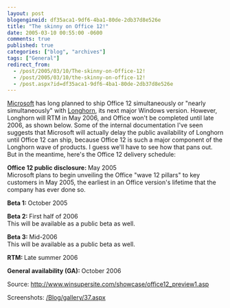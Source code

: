 ```yaml
---
layout: post
blogengineid: df35aca1-9df6-4ba1-80de-2db37d8e526e
title: "The skinny on Office 12!"
date: 2005-03-10 00:55:00 -0600
comments: true
published: true
categories: ["blog", "archives"]
tags: ["General"]
redirect_from: 
  - /post/2005/03/10/The-skinny-on-Office-12!
  - /post/2005/03/10/the-skinny-on-office-12!
  - /post.aspx?id=df35aca1-9df6-4ba1-80de-2db37d8e526e
---
```

<!-- more -->
<P><A title=Microsoft href="http://Microsoft.com" target=_blank>Microsoft</A> has long planned to ship Office 12 simultaneously or "nearly simultaneously" with <A title="Windows " href="http://msdn.microsoft.com/longhorn/" target=_blank Longhorn??>Longhorn</A>, its next major Windows version. However, Longhorn will RTM in May 2006, and Office won't be completed until late 2006, as shown below. Some of the internal documentation I've seen suggests that Microsoft will actually delay the public availability of Longhorn until Office 12 can ship, because Office 12 is such a major component of the Longhorn wave of products. I guess we'll have to see how that pans out. But in the meantime, here's the Office 12 delivery schedule:</P>
<P><B>Office 12 public disclosure: </B>May 2005 <BR>Microsoft plans to begin unveiling the Office "wave 12 pillars" to key customers in May 2005, the earliest in an Office version's lifetime that the company has ever done so.</P>
<P><B>Beta 1: </B>October 2005</P>
<P><B>Beta 2: </B>First half of 2006 <BR>This will be available as a public beta as well.</P>
<P><B>Beta 3: </B>Mid-2006 <BR>This will be available as a public beta as well.</P>
<P><B>RTM: </B>Late summer 2006</P>
<P><B>General availability (GA): </B>October 2006</P>
<P>Source: <A href="http://www.winsupersite.com/showcase/office12_preview1.asp">http://www.winsupersite.com/showcase/office12_preview1.asp</A></P>
<P>Screenshots: <A href="/Blog/gallery/37.aspx">/Blog/gallery/37.aspx</A></P>
